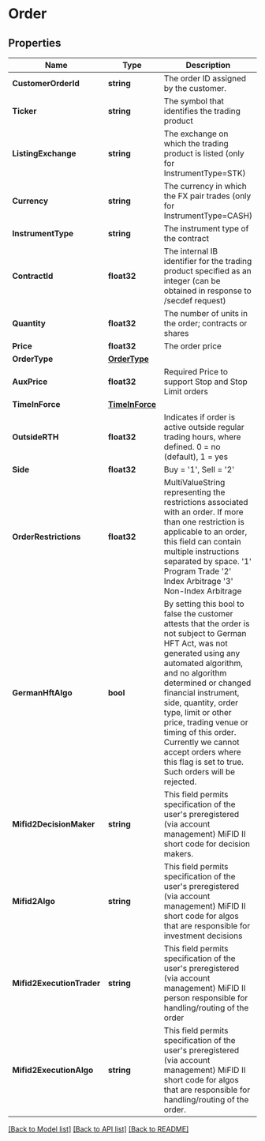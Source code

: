 # Order

## Properties

Name | Type | Description | Notes
------------ | ------------- | ------------- | -------------
**CustomerOrderId** | **string** | The order ID assigned by the customer. | [optional] 
**Ticker** | **string** | The symbol that identifies the trading product | [optional] 
**ListingExchange** | **string** | The exchange on which the trading product is listed (only for InstrumentType&#x3D;STK) | [optional] 
**Currency** | **string** | The currency in which the FX pair trades (only for InstrumentType&#x3D;CASH) | [optional] 
**InstrumentType** | **string** | The instrument type of the contract | [optional] 
**ContractId** | **float32** | The internal IB identifier for the trading product specified as an integer (can be obtained in response to /secdef request) | [optional] 
**Quantity** | **float32** | The number of units in the order; contracts or shares | [optional] 
**Price** | **float32** | The order price | [optional] 
**OrderType** | [**OrderType**](orderType.md) |  | [optional] 
**AuxPrice** | **float32** | Required Price to support Stop and Stop Limit orders | [optional] 
**TimeInForce** | [**TimeInForce**](timeInForce.md) |  | [optional] 
**OutsideRTH** | **float32** | Indicates if order is active outside regular trading hours, where defined. 0 &#x3D; no (default), 1 &#x3D; yes | [optional] 
**Side** | **float32** | Buy &#x3D; &#39;1&#39;, Sell &#x3D; &#39;2&#39; | [optional] 
**OrderRestrictions** | **float32** | MultiValueString representing the restrictions associated with an order. If more than one restriction is applicable to an order, this field can contain multiple instructions separated by space.  &#39;1&#39; Program Trade &#39;2&#39; Index Arbitrage  &#39;3&#39; Non-Index Arbitrage  | [optional] 
**GermanHftAlgo** | **bool** | By setting this bool to false the customer attests that the order is not subject to German HFT Act, was not generated using any automated algorithm, and no algorithm determined or changed financial instrument, side, quantity, order type, limit or other price, trading venue or timing of this order. Currently we cannot accept orders where this flag is set to true. Such orders will be rejected. | [optional] 
**Mifid2DecisionMaker** | **string** | This field permits specification of the user&#39;s preregistered (via account management) MiFID II short code for decision makers. | [optional] 
**Mifid2Algo** | **string** | This field permits specification of the user&#39;s preregistered (via account management) MiFID II short code for algos that are responsible for investment decisions | [optional] 
**Mifid2ExecutionTrader** | **string** | This field permits specification of the user&#39;s preregistered (via account management) MiFID II person responsible for handling/routing of the order | [optional] 
**Mifid2ExecutionAlgo** | **string** | This field permits specification of the user&#39;s preregistered (via account management) MiFID II short code for algos that are responsible for handling/routing of the order. | [optional] 

[[Back to Model list]](../README.md#documentation-for-models) [[Back to API list]](../README.md#documentation-for-api-endpoints) [[Back to README]](../README.md)


